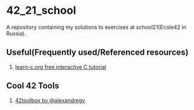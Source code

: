 # 42_21_school
A repository containing my solutions to exercises at school21(Ecole42 in Russia).

## Useful(Frequently used/Referenced resources)
1. [learn-c.org free interactive C tutorial](https://www.learn-c.org/)

## Cool 42 Tools
1. [42toolbox by @alexandregv](https://github.com/alexandregv/42toolbox)
